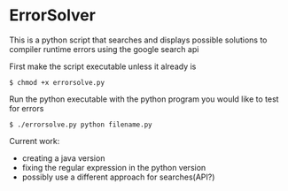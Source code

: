 ErrorSolver
==============

This is a python script that searches and displays possible solutions to compiler runtime errors using the google search api

First make the script executable unless it already is

    $ chmod +x errorsolve.py

Run the python executable with the python program you would like to test for errors

    $ ./errorsolve.py python filename.py

Current work:
- creating a java version
- fixing the regular expression in the python version
- possibly use a different approach for searches(API?)
